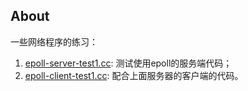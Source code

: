 ## About ##

一些网络程序的练习：

1. [epoll-server-test1.cc](epoll-server-test1.cc): 测试使用epoll的服务端代码；
2. [epoll-client-test1.cc](epoll-client-test1.cc): 配合上面服务器的客户端的代码。
